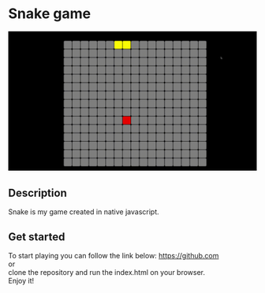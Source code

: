 # Snake game

![](./assets/Zmeika.gif)
## Description
Snake is my game created in native javascript. 
## Get started
To start playing you can follow the link below:
https://github.com<br/>
or<br/>
clone the repository and run the index.html on your browser.<br/>
Enjoy it!